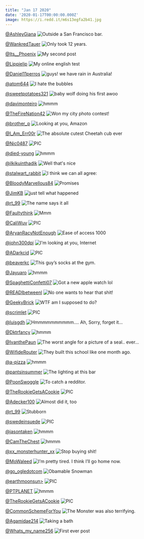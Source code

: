 ```yaml
---
title: "Jan 17 2020"
date: '2020-01-17T00:00:00.000Z'
image: https://i.redd.it/m6s13egfa2b41.jpg
---
```


<a href="https://www.reddit.com/r/funnysigns/comments/eo64i3/outside_a_san_francisco_bar/">@AshleyGiana</a>
<img class="post-img" src="https://i.redd.it/f8f98z0flka41.jpg" alt="Outside a San Francisco bar." title="Outside a San Francisco bar." />

<a href="https://www.reddit.com/r/Funnypics/comments/emqf1v/only_took_12_years/">@WankredTauer</a>
<img class="post-img" src="https://i.redd.it/us08b61b5y941.jpg" alt="Only took 12 years." title="Only took 12 years." />

<a href="https://www.reddit.com/r/funnysigns/comments/ep5265/my_second_post/">@Its__Phoenix</a>
<img class="post-img" src="https://i.redd.it/wns477j86za41.png" alt="My second post" title="My second post" />

<a href="https://www.reddit.com/r/CrappyDesign/comments/ep1txg/my_online_english_test/">@Lippielip</a>
<img class="post-img" src="https://i.redd.it/z7deu62vtxa41.png" alt="My online english test" title="My online english test" />

<a href="https://www.reddit.com/r/pics/comments/epldx1/guys_we_have_rain_in_australia/">@Daniel11perros</a>
<img class="post-img" src="https://i.redd.it/cy9lvpmb06b41.jpg" alt="guys! we have rain in Australia!" title="guys! we have rain in Australia!" />

<a href="https://www.reddit.com/r/AdviceAnimals/comments/epimb2/i_hate_the_bubbles/">@atom644</a>
<img class="post-img" src="https://i.redd.it/tbqxvn4jv4b41.jpg" alt="I hate the bubbles" title="I hate the bubbles" />

<a href="https://www.reddit.com/r/Eyebleach/comments/eo41qu/baby_wolf_doing_his_first_awoo/">@sweetpotatoes321</a>
<img class="post-img" src="https://i.redd.it/13m28pemrja41.jpg" alt="baby wolf doing his first awoo" title="baby wolf doing his first awoo" />

<a href="https://www.reddit.com/r/hmmm/comments/encaia/hmmm/">@davimonteiro</a>
<img class="post-img" src="https://i.redd.it/5bzjv9ymf7a41.jpg" alt="hmmm" title="hmmm" />

<a href="https://www.reddit.com/r/pics/comments/emqfy9/won_my_city_photo_contest/">@TheFireNation42</a>
<img class="post-img" src="https://i.redd.it/5bz3lair5y941.jpg" alt="Won my city photo contest!" title="Won my city photo contest!" />

<a href="https://www.reddit.com/r/AdviceAnimals/comments/eoqslu/looking_at_you_amazon/">@brother_p</a>
<img class="post-img" src="https://i.imgur.com/l68lPzV.png" alt="Looking at you, Amazon" title="Looking at you, Amazon" />

<a href="https://www.reddit.com/r/Eyebleach/comments/epoohk/the_absolute_cutest_cheetah_cub_ever/">@I_Am_Err00r</a>
<img class="post-img" src="https://i.redd.it/9rscvfim57b41.jpg" alt="The absolute cutest Cheetah cub ever" title="The absolute cutest Cheetah cub ever" />

<a href="https://www.reddit.com/r/nocontextpics/comments/enifnb/pic/">@Nic0487</a>
<img class="post-img" src="https://i.redd.it/l5affl55s9a41.jpg" alt="PIC" title="PIC" />

<a href="https://www.reddit.com/r/hmmm/comments/en59rm/hmmm/">@died-young</a>
<img class="post-img" src="https://i.redd.it/zv9twkof84a41.jpg" alt="hmmm" title="hmmm" />

<a href="https://www.reddit.com/r/funny/comments/epefaa/well_thats_nice/">@ilkikuinthadik</a>
<img class="post-img" src="https://i.redd.it/pw1s15gml2b41.jpg" alt="Well that's nice" title="Well that's nice" />

<a href="https://www.reddit.com/r/funnysigns/comments/enx7bd/i_think_we_can_all_agree/">@stalwart_rabbit</a>
<img class="post-img" src="https://i.redd.it/eq8xtn3yaga41.jpg" alt="I think we can all agree:" title="I think we can all agree:" />

<a href="https://www.reddit.com/r/Funnypics/comments/eptj9b/promises/">@BloodyMarvellous84</a>
<img class="post-img" src="https://i.redd.it/dv9u91afw8b41.jpg" alt="Promises" title="Promises" />

<a href="https://www.reddit.com/r/funny/comments/ep1rr7/just_tell_what_happened/">@JimKB</a>
<img class="post-img" src="https://i.imgur.com/cyBZWSe.jpg" alt="just tell what happened" title="just tell what happened" />

<a href="https://www.reddit.com/r/funnysigns/comments/eoki0i/the_name_says_it_all/">@rt_99</a>
<img class="post-img" src="https://i.redd.it/yysg5n2ikqa41.jpg" alt="The name says it all" title="The name says it all" />

<a href="https://www.reddit.com/r/funnysigns/comments/en2i4h/mmm/">@Faultythink</a>
<img class="post-img" src="https://i.redd.it/l6xhcjtvp2a41.jpg" alt="Mmm" title="Mmm" />

<a href="https://www.reddit.com/r/nocontextpics/comments/epkjl1/pic/">@CaliWuv</a>
<img class="post-img" src="https://i.redd.it/h7tvkrs5p5b41.jpg" alt="PIC" title="PIC" />

<a href="https://www.reddit.com/r/CrappyDesign/comments/eo3cbr/ease_of_access_1000/">@AryanRacyNotEnough</a>
<img class="post-img" src="https://i.redd.it/nvl3uxbhfja41.jpg" alt="Ease of access 1000" title="Ease of access 1000" />

<a href="https://www.reddit.com/r/AdviceAnimals/comments/enhtv6/im_looking_at_you_internet/">@john300dpi</a>
<img class="post-img" src="https://i.redd.it/hlt8pg3qi9a41.jpg" alt="I'm looking at you, Internet" title="I'm looking at you, Internet" />

<a href="https://www.reddit.com/r/nocontextpics/comments/ep4ix3/pic/">@ADarkcid</a>
<img class="post-img" src="https://i.redd.it/wtlxz2ufzya41.jpg" alt="PIC" title="PIC" />

<a href="https://www.reddit.com/r/pics/comments/en7opn/this_guys_socks_at_the_gym/">@beaverkc</a>
<img class="post-img" src="https://i.redd.it/iiifgu4un5a41.jpg" alt="This guy’s socks at the gym." title="This guy’s socks at the gym." />

<a href="https://www.reddit.com/r/hmmm/comments/eojnkh/hmmm/">@Jayuaro</a>
<img class="post-img" src="https://i.redd.it/pm3s8xvg3qa41.jpg" alt="hmmm" title="hmmm" />

<a href="https://www.reddit.com/r/Funnypics/comments/eonyhn/got_a_new_apple_watch_lol/">@SpaghettiConfetti07</a>
<img class="post-img" src="https://i.redd.it/azqqpbq4zra41.jpg" alt="Got a new apple watch lol" title="Got a new apple watch lol" />

<a href="https://www.reddit.com/r/AdviceAnimals/comments/en8ltk/no_one_wants_to_hear_that_shit/">@READlbetweenl</a>
<img class="post-img" src="https://i.redd.it/ua5bt9oc26a41.jpg" alt="No one wants to hear that shit!" title="No one wants to hear that shit!" />

<a href="https://www.reddit.com/r/CrappyDesign/comments/eomm1b/wtf_am_i_supposed_to_do/">@GeekyBrick</a>
<img class="post-img" src="https://i.redd.it/rfpmaceihra41.jpg" alt="WTF am I supposed to do?" title="WTF am I supposed to do?" />

<a href="https://www.reddit.com/r/nocontextpics/comments/ens8k5/pic/">@scrimlet</a>
<img class="post-img" src="https://i.redd.it/nvy4ccweiea41.jpg" alt="PIC" title="PIC" />

<a href="https://www.reddit.com/r/CrappyDesign/comments/ep9vf2/hmmmmmmmmmm_ah_sorry_forget_it/">@luisgdh</a>
<img class="post-img" src="https://i.redd.it/7lwdk00vt0b41.jpg" alt="Hmmmmmmmmmm.... Ah, Sorry, forget it..." title="Hmmmmmmmmmm.... Ah, Sorry, forget it..." />

<a href="https://www.reddit.com/r/hmmm/comments/emwow4/hmmm/">@Dktrfancy</a>
<img class="post-img" src="https://i.redd.it/l5os4jk2h0a41.jpg" alt="hmmm" title="hmmm" />

<a href="https://www.reddit.com/r/Funnypics/comments/enjmyh/the_worst_angle_for_a_picture_of_a_seal_ever/">@IvanthePaun</a>
<img class="post-img" src="https://i.redd.it/kpvuavdocaa41.jpg" alt="The worst angle for a picture of a seal.. ever..." title="The worst angle for a picture of a seal.. ever..." />

<a href="https://www.reddit.com/r/CrappyDesign/comments/envvvs/they_built_this_school_like_one_month_ago/">@WifideRouter</a>
<img class="post-img" src="https://i.redd.it/w0ipigh6sfa41.jpg" alt="They built this school like one month ago." title="They built this school like one month ago." />

<a href="https://www.reddit.com/r/hmmm/comments/eoz3wf/hmmm/">@a-pizza</a>
<img class="post-img" src="https://i.redd.it/bk24bgfc8wa41.jpg" alt="hmmm" title="hmmm" />

<a href="https://www.reddit.com/r/CrappyDesign/comments/en4oak/the_lighting_at_this_bar/">@pantsinsummer</a>
<img class="post-img" src="https://i.redd.it/zyba999iu3a41.jpg" alt="The lighting at this bar" title="The lighting at this bar" />

<a href="https://www.reddit.com/r/Funnypics/comments/ep8cpi/to_catch_a_redditor/">@PoonSwoggle</a>
<img class="post-img" src="https://i.redd.it/zeb9vitwa0b41.jpg" alt="To catch a redditor." title="To catch a redditor." />

<a href="https://www.reddit.com/r/nocontextpics/comments/epeilj/pic/">@TheRookieGetsACookie</a>
<img class="post-img" src="https://i.redd.it/4vy4lhy4n2b41.jpg" alt="PIC" title="PIC" />

<a href="https://www.reddit.com/r/CrappyDesign/comments/eovgce/almost_did_it_too/">@Adecker100</a>
<img class="post-img" src="https://i.redd.it/t4glg2c4mua41.jpg" alt="Almost did it, too" title="Almost did it, too" />

<a href="https://www.reddit.com/r/funnysigns/comments/enlhj3/stubborn/">@rt_99</a>
<img class="post-img" src="https://i.redd.it/uw52vdk2gba41.jpg" alt="Stubborn" title="Stubborn" />

<a href="https://www.reddit.com/r/nocontextpics/comments/emt79g/pic/">@swedeinsuede</a>
<img class="post-img" src="https://i.redd.it/ey8x8qlq8z941.jpg" alt="PIC" title="PIC" />

<a href="https://www.reddit.com/r/hmmm/comments/enl94y/hmmm/">@jasontaken</a>
<img class="post-img" src="https://i.imgur.com/ECNuHW2.png" alt="hmmm" title="hmmm" />

<a href="https://www.reddit.com/r/hmmm/comments/eo0ouj/hmmm/">@CamTheChest</a>
<img class="post-img" src="https://i.redd.it/wofe4zsxuha41.jpg" alt="hmmm" title="hmmm" />

<a href="https://www.reddit.com/r/funnysigns/comments/enaewj/stop_buying_shit/">@xx_monsterhunter_xx</a>
<img class="post-img" src="https://i.redd.it/8sy42ika74a41.jpg" alt="Stop buying shit!" title="Stop buying shit!" />

<a href="https://www.reddit.com/r/pics/comments/eo7hqh/im_pretty_tired_i_think_ill_go_home_now/">@MoWaleed</a>
<img class="post-img" src="https://i.redd.it/cbmqqpei2la41.jpg" alt="I’m pretty tired. I think I’ll go home now." title="I’m pretty tired. I think I’ll go home now." />

<a href="https://www.reddit.com/r/Funnypics/comments/enu1dq/obamable_snowman/">@go_ogledotcom</a>
<img class="post-img" src="https://i.redd.it/9jllieti4fa41.jpg" alt="Obamable Snowman" title="Obamable Snowman" />

<a href="https://www.reddit.com/r/nocontextpics/comments/eo2t93/pic/">@earthmoonsun></a>
<img class="post-img" src="https://i.redd.it/sul412o85ja41.jpg" alt="PIC" title="PIC" />

<a href="https://www.reddit.com/r/hmmm/comments/eo8tl7/hmmm/">@PTPLANET</a>
<img class="post-img" src="https://i.redd.it/evteaengjla41.jpg" alt="hmmm" title="hmmm" />

<a href="https://www.reddit.com/r/nocontextpics/comments/eoioo0/pic/">@TheRookieGetsACookie</a>
<img class="post-img" src="https://i.redd.it/lpq14zh0ipa41.jpg" alt="PIC" title="PIC" />

<a href="https://www.reddit.com/r/AdviceAnimals/comments/ep0bvj/the_monster_was_also_terrifying/">@CommonSchemeForYou</a>
<img class="post-img" src="https://i.imgur.com/8Pk6zbf.jpg" alt="The Monster was also terrifying." title="The Monster was also terrifying." />

<a href="https://www.reddit.com/r/Eyebleach/comments/epdp0b/taking_a_bath/">@Agamidae214</a>
<img class="post-img" src="https://i.redd.it/m6s13egfa2b41.jpg" alt="Taking a bath" title="Taking a bath" />

<a href="https://www.reddit.com/r/funnysigns/comments/eour5q/first_ever_post/">@Whats_my_name256</a>
<img class="post-img" src="https://i.redd.it/zo6g4hxccua41.jpg" alt="First ever post" title="First ever post" />
